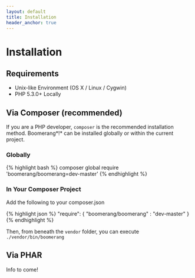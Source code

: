 ```yaml
---
layout: default
title: Installation
header_anchor: true
---
```


# Installation

## Requirements

- Unix-like Environment (OS X / Linux / Cygwin)
- PHP 5.3.0+ Locally

## Via Composer (recommended)

If you are a PHP developer, `composer` is the recommended installation method. Boomerang*!* can be installed globally or within the current project.

### Globally

{% highlight bash %}
composer global require 'boomerang/boomerang=dev-master'
{% endhighlight %}

### In Your Composer Project

Add the following to your composer.json

{% highlight json %}
"require": {
	"boomerang/boomerang" : "dev-master"
}
{% endhighlight %}
	
Then, from beneath the `vendor` folder, you can execute `./vendor/bin/boomerang`

## Via PHAR

Info to come!